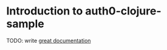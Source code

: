 # Introduction to auth0-clojure-sample

TODO: write [great documentation](http://jacobian.org/writing/what-to-write/)
